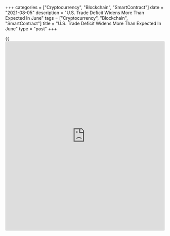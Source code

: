 +++
categories = ["Cryptocurrency", "Blockchain", "SmartContract"]
date = "2021-08-05"
description = "U.S. Trade Deficit Widens More Than Expected In June"
tags = ["Cryptocurrency", "Blockchain", "SmartContract"]
title = "U.S. Trade Deficit Widens More Than Expected In June"
type = "post"
+++

{{<iframe id="large-banner" src="https://www.bounty.group/#slide=14.0" width="100%" height="600" scrolling="no" style="border: 0px solid rgb(216, 221, 230); border-radius: 3px;">}}

The U.S. trade deficit widened by more than expected in the month of
June, according to a report released by the Commerce Department on
Thursday.

The Commerce Department said the trade deficit widened to $75.7 billion
in June from a revised $71.0 billion in May.

Economists had expected the trade deficit to widen to $74.1 billion from
the $71.2 billion originally reported for the previous month.

The wider than expected trade deficit came as the value of imports
jumped by 2.1 percent to $283.4 billion, while the value of exports rose
by 0.6 percent to $207.7 billion.

For comments and feedback [contact](https://www.playgroundfx.com/contact/): editorial@rtt[news](https://www.letsplayfx.com/blog/forex-news-website/).com

[Economic News][1]

 **What parts of the world are seeing the best (and worst) economic
performances lately? Click[here][2] to check out our [Econ Scorecard][2]
and find out! See up-to-the-moment [ranking](https://www.playgroundfx.com/blog/crypto-exchange-ranking/)s for the best and worst
performers in [GDP][3], [unemployment rate][4], [inflation][5] and much
more.**

   1. www.rtt[news](https://www.letsplayfx.com/blog/forex-news-website/).com/Content/EconomicNews.aspx
   2. www.rtt[news](https://www.letsplayfx.com/blog/forex-news-website/).com/economic-scorecard/world-rank/PPI/highest-performance.aspx
   3. www.rtt[news](https://www.letsplayfx.com/blog/forex-news-website/).com/economic-scorecard/world-rank/GDP/highest-performance.aspx
   4. www.rtt[news](https://www.letsplayfx.com/blog/forex-news-website/).com/economic-scorecard/world-rank/unemployment-rate/lowest-performance.aspx
   5. www.rtt[news](https://www.letsplayfx.com/blog/forex-news-website/).com/economic-scorecard/world-rank/CPI/highest-performance.aspx